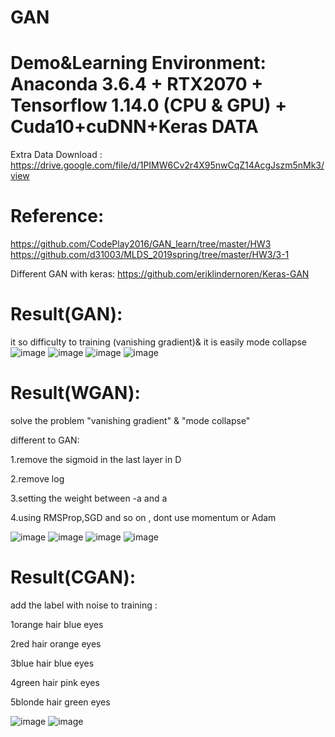 # GAN
Demo&amp;Learning
Environment: Anaconda 3.6.4 + RTX2070 + Tensorflow 1.14.0 (CPU & GPU) + Cuda10+cuDNN+Keras
DATA
===========================================================================================
Extra Data Download :
https://drive.google.com/file/d/1PIMW6Cv2r4X95nwCqZ14AcgJszm5nMk3/view

Reference:
============================================================================================
https://github.com/CodePlay2016/GAN_learn/tree/master/HW3
https://github.com/d31003/MLDS_2019spring/tree/master/HW3/3-1

Different GAN with keras: https://github.com/eriklindernoren/Keras-GAN

Result(GAN):
============================================================================================
it so difficulty to training (vanishing gradient)& it is easily  mode collapse
![image](https://user-images.githubusercontent.com/20764935/62004405-4a664c00-b157-11e9-836a-b1becd6026c2.png)
![image](https://user-images.githubusercontent.com/20764935/62004412-61a53980-b157-11e9-92f7-0f941fda4be2.png)
![image](https://user-images.githubusercontent.com/20764935/62004413-64a02a00-b157-11e9-8196-384791d8d9de.png)
![image](https://user-images.githubusercontent.com/20764935/62004415-67028400-b157-11e9-89bc-94eec9d0b479.png)

Result(WGAN):
=============================================================================================
solve the problem "vanishing gradient" & "mode collapse"

different to GAN:

1.remove the sigmoid in the last layer in D

2.remove log

3.setting the weight between -a and a

4.using RMSProp,SGD and so on , dont use momentum or Adam

![image](https://user-images.githubusercontent.com/20764935/62004997-5a822980-b15f-11e9-863b-87016976eeba.png)
![image](https://user-images.githubusercontent.com/20764935/62004999-5d7d1a00-b15f-11e9-9db0-adf3270e0f0a.png)
![image](https://user-images.githubusercontent.com/20764935/62005000-60780a80-b15f-11e9-80ea-605ab23bacae.png)
![image](https://user-images.githubusercontent.com/20764935/62005009-78e82500-b15f-11e9-8a03-2b3d9215eccc.png)

Result(CGAN):
=============================================================================================
add the label with noise to training :

1orange hair blue eyes 

2red hair orange eyes

3blue hair blue eyes

4green hair pink eyes

5blonde hair green eyes

![image](https://user-images.githubusercontent.com/20764935/62005089-818d2b00-b160-11e9-8e9e-9afcfe2e9fa6.png)
![image](https://user-images.githubusercontent.com/20764935/62005090-8651df00-b160-11e9-9087-39065144533b.png)
